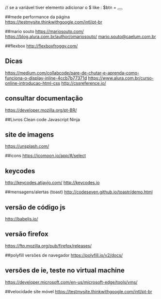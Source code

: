 // se a variável tiver elemento adicionar o $ like : $btn  = <button></button>

##mede performance da página
https://testmysite.thinkwithgoogle.com/intl/pt-br

##mario souto
https://mariosouto.com/
https://blog.alura.com.br/author/omariosouto/
mario.souto@caelum.com.br

##flexbox
http://flexboxfroggy.com/

## Dicas
https://medium.com/collabcode/pare-de-chutar-e-aprenda-como-funciona-o-display-inline-4ccb7b77371d
https://www.alura.com.br/curso-online-introducao-html-css
http://cssreference.io/

## consultar documentação
https://developer.mozilla.org/pt-BR/

##Livros
Clean code
Javascript Ninja

## site de imagens
https://unsplash.com/

##icons
https://icomoon.io/app/#/select

## keycodes
http://keycodes.atjayjo.com/
http://keycodes.io

##mensagens/alertas (toast)
http://codeseven.github.io/toastr/demo.html

## versão de código js
http://babeljs.io/

## versão firefox
https://ftp.mozilla.org/pub/firefox/releases/

##polyfill versões de navegador
https://polyfill.io/v2/docs/

## versões de ie, teste no virtual machine
https://developer.microsoft.com/en-us/microsoft-edge/tools/vms/

##velocidade site móvel
https://testmysite.thinkwithgoogle.com/intl/pt-br